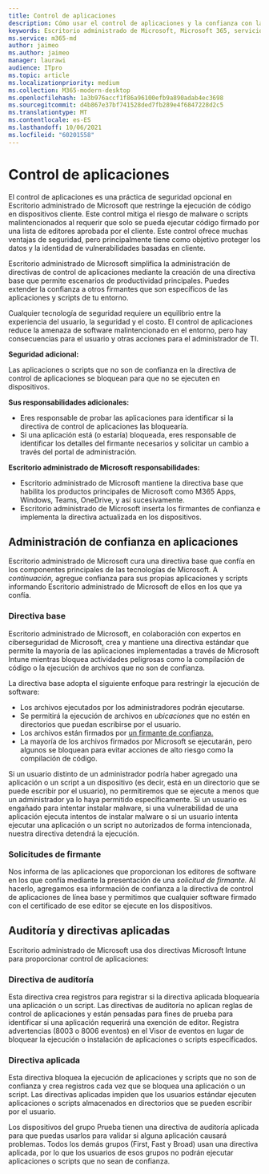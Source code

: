 ```yaml
---
title: Control de aplicaciones
description: Cómo usar el control de aplicaciones y la confianza con las aplicaciones
keywords: Escritorio administrado de Microsoft, Microsoft 365, servicio, documentación
ms.service: m365-md
author: jaimeo
ms.author: jaimeo
manager: laurawi
audience: ITpro
ms.topic: article
ms.localizationpriority: medium
ms.collection: M365-modern-desktop
ms.openlocfilehash: 1a3b976accf1f86a96100efb9a890adab4ec3698
ms.sourcegitcommit: d4b867e37bf741528ded7fb289e4f6847228d2c5
ms.translationtype: MT
ms.contentlocale: es-ES
ms.lasthandoff: 10/06/2021
ms.locfileid: "60201558"
---
```

# <a name="app-control"></a>Control de aplicaciones

El control de aplicaciones es una práctica de seguridad opcional en Escritorio administrado de Microsoft que restringe la ejecución de código en dispositivos cliente. Este control mitiga el riesgo de malware o scripts malintencionados al requerir que solo se pueda ejecutar código firmado por una lista de editores aprobada por el cliente. Este control ofrece muchas ventajas de seguridad, pero principalmente tiene como objetivo proteger los datos y la identidad de vulnerabilidades basadas en cliente.

Escritorio administrado de Microsoft simplifica la administración de directivas de control de aplicaciones mediante la creación de una directiva base que permite escenarios de productividad principales. Puedes extender la confianza a otros firmantes que son específicos de las aplicaciones y scripts de tu entorno. 


Cualquier tecnología de seguridad requiere un equilibrio entre la experiencia del usuario, la seguridad y el costo. El control de aplicaciones reduce la amenaza de software malintencionado en el entorno, pero hay consecuencias para el usuario y otras acciones para el administrador de TI.

**Seguridad adicional:**

Las aplicaciones o scripts que no son de confianza en la directiva de control de aplicaciones se bloquean para que no se ejecuten en dispositivos.

**Sus responsabilidades adicionales:**

- Eres responsable de probar las aplicaciones para identificar si la directiva de control de aplicaciones las bloquearía.
- Si una aplicación está (o estaría) bloqueada, eres responsable de identificar los detalles del firmante necesarios y solicitar un cambio a través del portal de administración.

**Escritorio administrado de Microsoft responsabilidades:**

- Escritorio administrado de Microsoft mantiene la directiva base que habilita los productos principales de Microsoft como M365 Apps, Windows, Teams, OneDrive, y así sucesivamente.
- Escritorio administrado de Microsoft inserta los firmantes de confianza e implementa la directiva actualizada en los dispositivos.


## <a name="managing-trust-in-applications"></a>Administración de confianza en aplicaciones

Escritorio administrado de Microsoft cura una directiva base que confía en los componentes principales de las tecnologías de Microsoft. A *continuación,* agregue confianza para sus propias aplicaciones y scripts informando Escritorio administrado de Microsoft de ellos en los que ya confía.

### <a name="base-policy"></a>Directiva base

Escritorio administrado de Microsoft, en colaboración con expertos en ciberseguridad de Microsoft, crea y mantiene una directiva estándar que permite la mayoría de las aplicaciones implementadas a través de Microsoft Intune mientras bloquea actividades peligrosas como la compilación de código o la ejecución de archivos que no son de confianza.

La directiva base adopta el siguiente enfoque para restringir la ejecución de software:

- Los archivos ejecutados por los administradores podrán ejecutarse.
- Se permitirá la ejecución de archivos en *ubicaciones* que no estén en directorios que puedan escribirse por el usuario.
- Los archivos están firmados por [un firmante de confianza.](#signer-requests)
- La mayoría de los archivos firmados por Microsoft se ejecutarán, pero algunos se bloquean para evitar acciones de alto riesgo como la compilación de código.


Si un usuario distinto de un administrador podría haber agregado una aplicación o un script a un dispositivo (es decir, está en un directorio que se puede escribir por el usuario), no permitiremos que se ejecute a menos que un administrador ya lo haya permitido específicamente. Si un usuario es engañado para intentar instalar malware, si una vulnerabilidad de una aplicación ejecuta intentos de instalar malware o si un usuario intenta ejecutar una aplicación o un script no autorizados de forma intencionada, nuestra directiva detendrá la ejecución.

### <a name="signer-requests"></a>Solicitudes de firmante

Nos informa de las aplicaciones que proporcionan los editores de software en los que confía mediante la presentación de una *solicitud de firmante.* Al hacerlo, agregamos esa información de confianza a la directiva de control de aplicaciones de línea base y permitimos que cualquier software firmado con el certificado de ese editor se ejecute en los dispositivos.

## <a name="audit-and-enforced-policies"></a>Auditoría y directivas aplicadas

Escritorio administrado de Microsoft usa dos directivas Microsoft Intune para proporcionar control de aplicaciones:

### <a name="audit-policy"></a>Directiva de auditoría
Esta directiva crea registros para registrar si la directiva aplicada bloquearía una aplicación o un script. Las directivas de auditoría no aplican reglas de control de aplicaciones y están pensadas para fines de prueba para identificar si una aplicación requerirá una exención de editor. Registra advertencias (8003 o 8006 eventos) en el Visor de eventos en lugar de bloquear la ejecución o instalación de aplicaciones o scripts especificados.

### <a name="enforced-policy"></a>Directiva aplicada
Esta directiva bloquea la ejecución de aplicaciones y scripts que no son de confianza y crea registros cada vez que se bloquea una aplicación o un script. Las directivas aplicadas impiden que los usuarios estándar ejecuten aplicaciones o scripts almacenados en directorios que se pueden escribir por el usuario.

Los dispositivos del grupo Prueba tienen una directiva de auditoría aplicada para que puedas usarlos para validar si alguna aplicación causará problemas. Todos los demás grupos (First, Fast y Broad) usan una directiva aplicada, por lo que los usuarios de esos grupos no podrán ejecutar aplicaciones o scripts que no sean de confianza.







